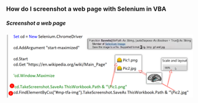 ### How do I screenshot a web page with Selenium in VBA

##### Screenshot a web page

![PixPin_2025-07-23_00-56-56](../images/PixPin_2025-07-23_00-56-56.png)

